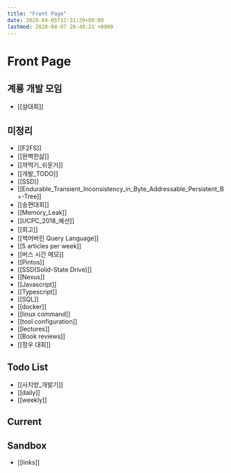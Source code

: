 ```yaml
---
title: "Front Page"
date: 2020-04-05T12:31:29+09:00
lastmod: 2020-04-07 20:49:21 +0900
---
```

# Front Page
## 계룡 개발 모임
 * [[설대회]]
## 미정리
 * [[F2FS]]
 * [[완벽한삶]]
 * [[까먹기_쉬운거]]
 * [[개발_TODO]]
 * [[SSD]]
 * [[Endurable_Transient_Inconsistency_in_Byte_Addressable_Persistent_B+-Tree]]
 * [[송편대회]]
 * [[Memory_Leak]]
 * [[UCPC_2018_예선]]
 * [[회고]]
 * [[썩어버린 Query Language]]
 * [[5 articles per week]]
 * [[버스 시간 메모]]
 * [[Pintos]]
 * [[SSD(Solid-State Drive)]]
 * [[Nexus]]
 * [[Javascript]]
 * [[Typescript]]
 * [[SQL]]
 * [[docker]]
 * [[linux command]]
 * [[tool configuration]]
 * [[lectures]]
 * [[Book reviews]]
 * [[정우 대회]]
## Todo List
 * [[사지방_개발기]]
 * [[daily]]
 * [[weekly]]

## Current

## Sandbox
* [[links]]
